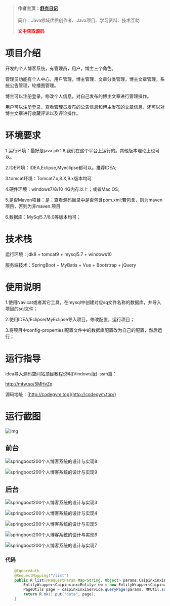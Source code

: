 > #### 作者主页：[舒克日记](https://blog.csdn.net/cativen)
>
>  简介：Java领域优质创作者、Java项目、学习资料、技术互助
>
> <b><font color=red>文中获取源码</font></b>

# 项目介绍

开发的个人博客系统，有管理员，用户，博主三个角色。



管理员功能有个人中心，用户管理，博主管理，文章分类管理，博主文章管理，系统公告管理，轮播图管理。



博主可以注册登录，修改个人信息，对自己发布的博主文章进行管理操作。



用户可以注册登录，查看管理员发布的公告信息和博主发布的文章信息，还可以对博主文章进行收藏评论以及评论操作。



# 环境要求



1.运行环境：最好是java jdk1.8,我们在这个平台上运行的。其他版本理论上也可以。 

2.IDE环境：IDEA,Eclipse,Myeclipse都可以。推荐IDEA; 

3.tomcat环境：Tomcat7.x,8.X,9.x版本均可 

4.硬件环境：windows7/8/10 4G内存以上；或者Mac OS; 

5.是否Maven项目：是；查看源码目录中是否包含pom.xml;若包含，则为maven项目，否则为非maven.项目 

6.数据库：MySql5.7/8.0等版本均可；





# 技术栈



运行环境：jdk8 + tomcat9 + mysql5.7 + windows10

服务端技术：SpringBoot + MyBatis + Vue + Bootstrap + jQuery





# 使用说明





1.使用Navicat或者其它工具，在mysql中创建对应sq文件名称的数据库，并导入项目的sql文件； 

2.使用IDEA/Eclipse/MyEclipse导入项目，修改配置，运行项目； 

3.将项目中config-propertiesi配置文件中的数据库配置改为自己的配置，然后运行；





# 运行指导

idea导入源码空间站顶目教程说明(Vindows版)-ssm篇：

http://mtw.so/5MHvZq 

源码地址：[http://codegym.top](http://codegym.top/)





# 运行截图

![img](https://img-blog.csdnimg.cn/img_convert/0097c2ac915b87aef615972bda954cda.png)





## 前台

![springboot200个人博客系统的设计与实现8](https://img-blog.csdnimg.cn/img_convert/16058f4e63f70a8d8f818c1173b71cce.png)

![springboot200个人博客系统的设计与实现9](https://img-blog.csdnimg.cn/img_convert/32fba2a73781cad05d8685d23e8677db.png)



## 后台

![springboot200个人博客系统的设计与实现3](https://img-blog.csdnimg.cn/img_convert/7e824dd61c6acb43fe03ee1946559b41.png)

![springboot200个人博客系统的设计与实现4](https://img-blog.csdnimg.cn/img_convert/32c81e9a14d46028f05a067c3e224956.png)

![springboot200个人博客系统的设计与实现5](https://img-blog.csdnimg.cn/img_convert/26138167dbc9ee072deddf12e503dab5.png)

![springboot200个人博客系统的设计与实现6](https://img-blog.csdnimg.cn/img_convert/541490447639474757253703343d40a3.png)

![springboot200个人博客系统的设计与实现7](https://img-blog.csdnimg.cn/img_convert/8d4c18b7f94f2694a57eb08adb3d6122.png)

### 代码

```java
	@IgnoreAuth
    @RequestMapping("/list")
    public R list(@RequestParam Map<String, Object> params,CaipinxinxiEntity caipinxinxi, HttpServletRequest request){
        EntityWrapper<CaipinxinxiEntity> ew = new EntityWrapper<CaipinxinxiEntity>();
		PageUtils page = caipinxinxiService.queryPage(params, MPUtil.sort(MPUtil.between(MPUtil.likeOrEq(ew, caipinxinxi), params), params));
        return R.ok().put("data", page);
    }
```





